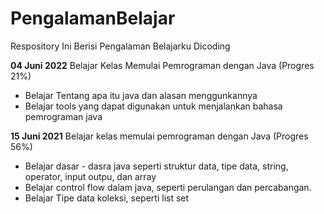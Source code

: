 # PengalamanBelajar
Respository Ini Berisi Pengalaman Belajarku Dicoding

**04 Juni 2022**
Belajar Kelas Memulai Pemrograman dengan Java (Progres 21%)
 * Belajar Tentang apa itu java dan alasan menggunkannya
 * Belajar tools yang dapat digunakan untuk menjalankan bahasa pemrograman java

**15 Juni 2021**
Belajar kelas memulai pemrograman dengan Java (Progres 56%)
 * Belajar dasar - dasra java seperti struktur data, tipe data, string, operator, input outpu, dan array
 * Belajar control flow dalam java, seperti perulangan dan percabangan.
 * Belajar Tipe data koleksi, seperti list set 
